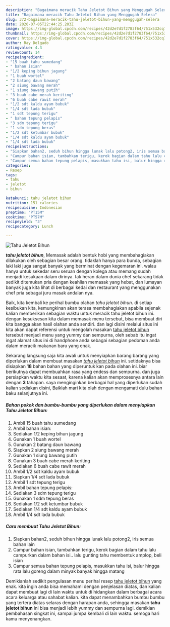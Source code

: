 ```yaml
---
description: "Bagaimana meracik Tahu Jeletot Bihun yang Menggugah Selera"
title: "Bagaimana meracik Tahu Jeletot Bihun yang Menggugah Selera"
slug: 372-bagaimana-meracik-tahu-jeletot-bihun-yang-menggugah-selera
date: 2020-07-05T22:44:25.203Z
image: https://img-global.cpcdn.com/recipes/42d2e7d1f2783f64/751x532cq70/tahu-jeletot-bihun-foto-resep-utama.jpg
thumbnail: https://img-global.cpcdn.com/recipes/42d2e7d1f2783f64/751x532cq70/tahu-jeletot-bihun-foto-resep-utama.jpg
cover: https://img-global.cpcdn.com/recipes/42d2e7d1f2783f64/751x532cq70/tahu-jeletot-bihun-foto-resep-utama.jpg
author: Ray Delgado
ratingvalue: 4.3
reviewcount: 14
recipeingredient:
- "15 buah tahu sumedang"
- " bahan isian"
- "1/2 keping bihun jagung"
- "1 buah wortel"
- "2 batang daun bawang"
- "2 siung bawang merah"
- "1 siung bawang putih"
- "3 buah cabe merah keriting"
- "6 buah cabe rawit merah"
- "1/2 sdt kaldu ayam bubuk"
- "1/4 sdt lada bubuk"
- "1 sdt tepung terigu"
- " bahan tepung pelapis"
- "3 sdm tepung terigu"
- "1 sdm tepung beras"
- "1/2 sdt ketumbar bubuk"
- "1/4 sdt kaldu ayam bubuk"
- "1/4 sdt lada bubuk"
recipeinstructions:
- "Siapkan bahan2, seduh bihun hingga lunak lalu potong2, iris semua bahan lain"
- "Campur bahan isian, tambahkan terigu, kerok bagian dalam tahu lalu campurkan dalam bahan isi.. lalu gunting tahu membentuk amplop, beli isian"
- "Campur semua bahan tepung pelapis, masukkan tahu isi, balur hingga rata lalu goreng dalam minyak banyak hingga matang"
categories:
- Resep
tags:
- tahu
- jeletot
- bihun

katakunci: tahu jeletot bihun 
nutrition: 151 calories
recipecuisine: Indonesian
preptime: "PT15M"
cooktime: "PT57M"
recipeyield: "3"
recipecategory: Lunch

---
```



![Tahu Jeletot Bihun](https://img-global.cpcdn.com/recipes/42d2e7d1f2783f64/751x532cq70/tahu-jeletot-bihun-foto-resep-utama.jpg)

<b><i>tahu jeletot bihun</i></b>, Memasak adalah bentuk hobi yang membahagiakan dilakukan oleh sebagian besar orang. tidaklah hanya para bunda, sebagian laki laki juga sangat banyak yang berminat dengan kegemaran ini. walau hanya untuk sekedar seru seruan dengan kolega atau memang sudah menjadi kesukaan dalam dirinya. tak heran dalam dunia chef sekarang tidak sedikit ditemukan pria dengan keahlian memasak yang hebat, dan lumayan banyak juga kita lihat di berbagai kedai dan restaurant yang menggunakan chef pria sebagai juru masak andalan nya.



Baik, kita kembali ke perihal bumbu olahan <i>tahu jeletot bihun</i>. di setiap kesibukan kita, kemungkinan akan terasa membahagiakan apabila sejenak kalian memberikan sebagian waktu untuk meracik tahu jeletot bihun ini. dengan kesuksesan kita dalam memasak menu tersebut, bisa membuat diri kita bangga akan hasil olahan anda sendiri. dan lagi disini melalui situs ini kita akan dapat referensi untuk mengolah masakan <u>tahu jeletot bihun</u> tersebut menjadi menu yang yummy dan sempurna, oleh sebab itu ingat ingat alamat situs ini di handphone anda sebagai sebagian pedoman anda dalam meracik makanan baru yang enak.


Sekarang langsung saja kita awali untuk menyiapkan barang barang yang diperlukan dalam membuat masakan <u><i>tahu jeletot bihun</i></u> ini. setidaknya bisa disiapkan <b>18</b> bahan bahan yang diperuntuk kan pada olahan ini. biar berikutnya dapat membuahkan rasa yang endess dan sempurna. dan juga persiapkan waktu kita sesaat, karena kalian akan memprosesnya antara lain dengan <b>3</b> tahapan. saya menginginkan berbagai hal yang diperlukan sudah kalian sediakan disini, Baiklah mari kita olah dengan mengamati dulu bahan baku selanjutnya ini.

<!--inarticleads1-->

##### Bahan pokok dan bumbu-bumbu yang diperlukan dalam menyiapkan Tahu Jeletot Bihun:

1. Ambil 15 buah tahu sumedang
1. Ambil  bahan isian:
1. Sediakan 1/2 keping bihun jagung
1. Gunakan 1 buah wortel
1. Gunakan 2 batang daun bawang
1. Siapkan 2 siung bawang merah
1. Gunakan 1 siung bawang putih
1. Gunakan 3 buah cabe merah keriting
1. Sediakan 6 buah cabe rawit merah
1. Ambil 1/2 sdt kaldu ayam bubuk
1. Siapkan 1/4 sdt lada bubuk
1. Ambil 1 sdt tepung terigu
1. Ambil  bahan tepung pelapis:
1. Sediakan 3 sdm tepung terigu
1. Gunakan 1 sdm tepung beras
1. Sediakan 1/2 sdt ketumbar bubuk
1. Sediakan 1/4 sdt kaldu ayam bubuk
1. Ambil 1/4 sdt lada bubuk




<!--inarticleads2-->

##### Cara membuat Tahu Jeletot Bihun:

1. Siapkan bahan2, seduh bihun hingga lunak lalu potong2, iris semua bahan lain
1. Campur bahan isian, tambahkan terigu, kerok bagian dalam tahu lalu campurkan dalam bahan isi.. lalu gunting tahu membentuk amplop, beli isian
1. Campur semua bahan tepung pelapis, masukkan tahu isi, balur hingga rata lalu goreng dalam minyak banyak hingga matang




Demikianlah sedikit pengulasan menu perihal resep <u>tahu jeletot bihun</u> yang enak. kita ingin anda bisa memahami dengan penjelasan diatas, dan kalian dapat membuat lagi di lain waktu untuk di hidangkan dalam berbagai acara acara keluarga atau sahabat kalian. kita dapat menambahkan bumbu bumbu yang tertera diatas selaras dengan harapan anda, sehingga masakan <b>tahu jeletot bihun</b> ini bisa menjadi lebih yummy dan sempurna lagi. demikian pembahasan singkat ini, sampai jumpa kembali di lain waktu. semoga hari kamu menyenangkan.
